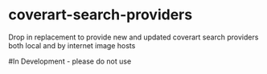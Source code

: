 coverart-search-providers
=========================

Drop in replacement to provide new and updated coverart search providers both local and by internet image hosts

#In Development - please do not use
